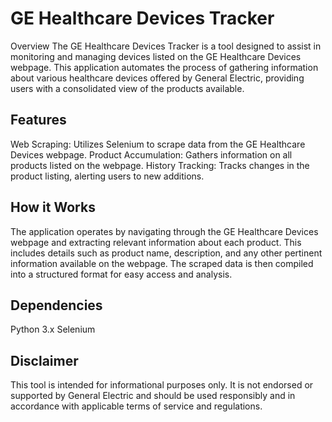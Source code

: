 
# GE Healthcare Devices Tracker
Overview
The GE Healthcare Devices Tracker is a tool designed to assist in monitoring and managing devices listed on the GE Healthcare Devices webpage. This application automates the process of gathering information about various healthcare devices offered by General Electric, providing users with a consolidated view of the products available.

 ## Features
Web Scraping: Utilizes Selenium to scrape data from the GE Healthcare Devices webpage.
Product Accumulation: Gathers information on all products listed on the webpage.
History Tracking: Tracks changes in the product listing, alerting users to new additions.
## How it Works
The application operates by navigating through the GE Healthcare Devices webpage and extracting relevant information about each product. This includes details such as product name, description, and any other pertinent information available on the webpage. The scraped data is then compiled into a structured format for easy access and analysis.

## Dependencies
Python 3.x
Selenium

## Disclaimer
This tool is intended for informational purposes only. It is not endorsed or supported by General Electric and should be used responsibly and in accordance with applicable terms of service and regulations.

